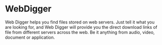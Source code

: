 # WebDigger
Web Digger helps you find files stored on web servers. Just tell it what you are looking for, and Web Digger will provide you the direct download links of file from different servers across the web. Be it anything from audio, video, document or application.

